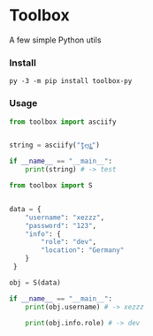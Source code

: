 # Toolbox
A few simple Python utils

### Install
```shell
py -3 -m pip install toolbox-py
```

### Usage
```py
from toolbox import asciify


string = asciify("t̤̜̗e͖s̯̘͓t̜̣̮̼͉̣̜")

if __name__ == "__main__":
    print(string) # -> test
```

```py
from toolbox import S


data = {
    "username": "xezzz",
    "password": "123",
    "info": {
        "role": "dev",
        "location": "Germany"
    }
 }

obj = S(data)

if __name__ == "__main__":
    print(obj.username) # -> xezzz

    print(obj.info.role) # -> dev
```

